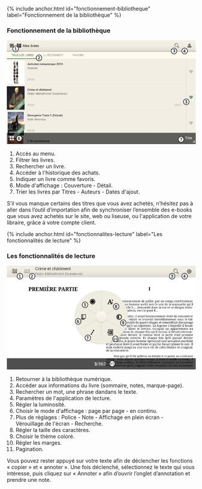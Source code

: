{% include anchor.html id="fonctionnement-bibliotheque" label="Fonctionnement de la bibliothèque" %}
### Fonctionnement de la bibliothèque

![](/images/lire-tablette2-1.png)

1. Accès au menu.
2. Filtrer les livres.
3. Rechercher un livre.
4. Accéder à l'historique des achats.
5. Indiquer un livre comme favoris.
6. Mode d'affichage : Couverture - Détail.
7. Trier les livres par Titres - Auteurs - Dates d'ajout.

<p class="protip">S’il vous manque certains des titres que vous avez achetés, n’hésitez pas à aller dans l’outil d’importation afin de synchroniser l’ensemble des e-books que vous avez achetés sur le site, web ou liseuse, ou l'application de votre libraire, grâce à votre compte client.</p>

{% include anchor.html id="fonctionnalites-lecture" label="Les fonctionnalités de lecture" %}
### Les fonctionnalités de lecture

![](/images/lire-tablette2-2.png)

1. Retourner à la bibliothèque numérique.
2. Accéder aux informations du livre (sommaire, notes, marque-page).
3. Rechercher un mot, une phrase dandans le texte.
4. Paramètres de l'application de lecture.
5. Régler la luminosité.
6. Choisir le mode d'affichage : page par page - en continu.
7. Plus de réglages : Police - Note - Affichage en plein écran - Vérouillage.de l'écran - Recherche.
8. Régler la taille des caractères.
9. Choisir le thème coloré.
10. Régler les marges.
11. Pagination.

<p class="protip">Vous pouvez rester appuyé sur votre texte afin de déclencher les fonctions « copier » et « annoter ». Une fois déclenché, sélectionnez le texte qui vous intéresse, puis cliquez sur « Annoter » afin d’ouvrir l’onglet d’annotation et prendre une note.</p>
